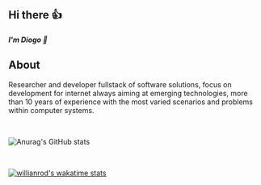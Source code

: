 ## Hi there 👍 

##### I'm Diogo 👋

## About

Researcher and developer fullstack of software solutions, focus on development for internet always aiming at emerging technologies, more than 10 years of experience with the most varied scenarios and problems within computer systems.

<br>

![Anurag's GitHub stats](https://github-readme-stats.vercel.app/api?username=diogosalmeida&show_icons=true&theme=radical)

<br>

[![willianrod's wakatime stats](https://github-readme-stats.vercel.app/api/wakatime?username=diogosalmeida)](https://github.com/anuraghazra/github-readme-stats)


              
